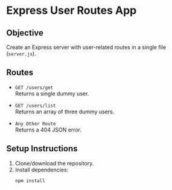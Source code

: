# Express User Routes App

## Objective
Create an Express server with user-related routes in a single file (`server.js`).

## Routes

- `GET /users/get`  
  Returns a single dummy user.

- `GET /users/list`  
  Returns an array of three dummy users.

- `Any Other Route`  
  Returns a 404 JSON error.

## Setup Instructions

1. Clone/download the repository.
2. Install dependencies:
   ```bash
   npm install
